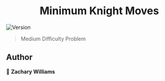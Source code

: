 <h1 align="center">Minimum Knight Moves</h1>
<p>
  <img alt="Version" src="https://img.shields.io/badge/version-1.0.0-blue.svg?cacheSeconds=2592000" />
</p>

> Medium Difficulty Problem

## Author

👤 **Zachary Williams**

